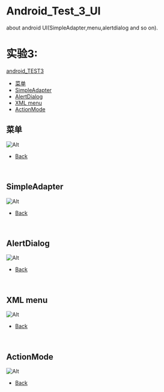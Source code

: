 # Android_Test_3_UI
about android UI(SimpleAdapter,menu,alertdialog and so on).
<h2 id="0"></h2> 


# 实验3: 
[android_TEST3](https://github.com/BarongDog/Android_Test_3_UI/tree/master/MyApplicationNo2)   

  * [菜单](#1)
  * [SimpleAdapter](#2)
  * [AlertDialog](#3)
  * [XML menu](#4)
  * [ActionMode](#5)

  
<h2 id="1"> 菜单</h2>


![Alt](https://raw.githubusercontent.com/BarongDog/Android_Test_3_UI/master/screenshot/mainmenu.png)
* [Back](#0)
<br/>
<h2 id="2">SimpleAdapter</h2>


![Alt](https://raw.githubusercontent.com/BarongDog/Android_Test_3_UI/master/screenshot/simpleAdapter.png)
  * [Back](#0)
  <br/>
<h2 id="3">AlertDialog</h2>

![Alt](https://raw.githubusercontent.com/BarongDog/Android_Test_3_UI/master/screenshot/Alertdialog.png)
  * [Back](#0)
<br/>

<h2 id="4">XML menu</h2>

![Alt](https://raw.githubusercontent.com/BarongDog/Android_Test_3_UI/master/screenshot/menu.png)
  * [Back](#0)
<br/>

<h2 id="5">ActionMode</h2>

![Alt](https://raw.githubusercontent.com/BarongDog/Android_Test_3_UI/master/screenshot/actionmode.png)
  * [Back](#0)
<br/>